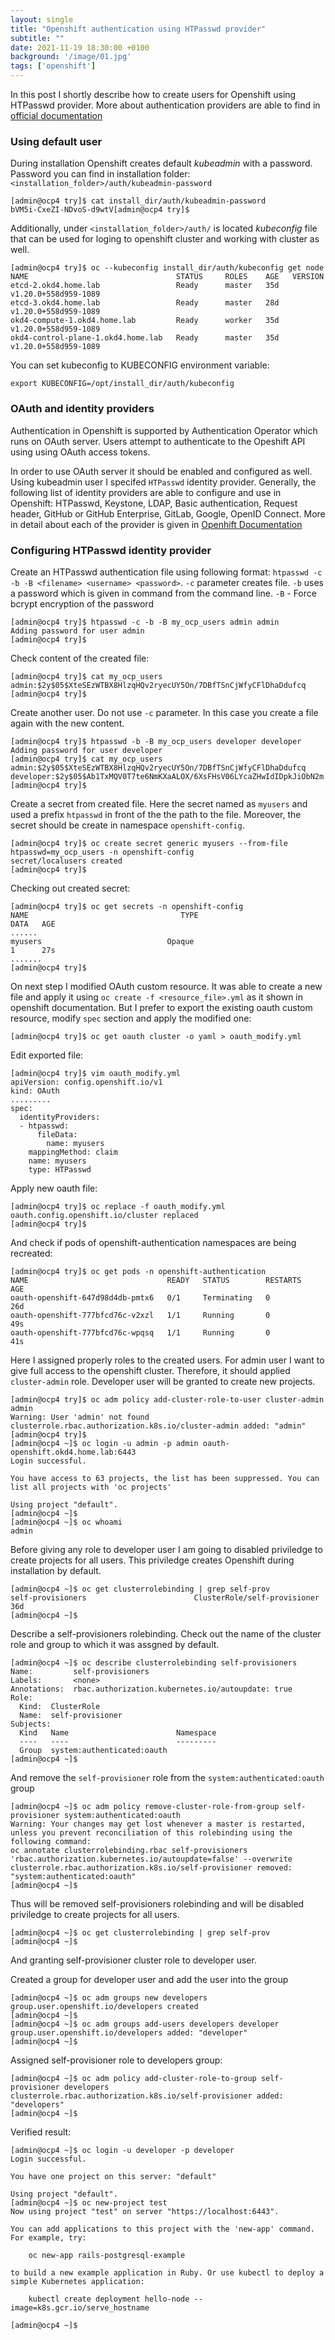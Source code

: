 ```yaml
---
layout: single
title: "Openshift authentication using HTPasswd provider"
subtitle: ""
date: 2021-11-19 18:30:00 +0100
background: '/image/01.jpg'
tags: ['openshift']
---
```


In this post I shortly describe how to create users for Openshift using HTPasswd provider. More about authentication providers are able to find in [official documentation](https://docs.openshift.com/container-platform/4.9/authentication/understanding-authentication.html)


### Using default user

During installation Openshift creates default *kubeadmin* with a password. Password you can find in installation folder: ``<installation_folder>/auth/kubeadmin-password``

````
[admin@ocp4 try]$ cat install_dir/auth/kubeadmin-password 
bVM5i-CxeZI-NDvoS-d9wtV[admin@ocp4 try]$ 
````

Additionally, under ``<installation_folder>/auth/`` is located *kubeconfig* file that can be used for loging to openshift cluster and working with cluster as well.

````
[admin@ocp4 try]$ oc --kubeconfig install_dir/auth/kubeconfig get node
NAME                                 STATUS     ROLES    AGE   VERSION
etcd-2.okd4.home.lab                 Ready      master   35d   v1.20.0+558d959-1089
etcd-3.okd4.home.lab                 Ready      master   28d   v1.20.0+558d959-1089
okd4-compute-1.okd4.home.lab         Ready      worker   35d   v1.20.0+558d959-1089
okd4-control-plane-1.okd4.home.lab   Ready      master   35d   v1.20.0+558d959-1089
````

You can set kubeconfig to KUBECONFIG environment variable:

````
export KUBECONFIG=/opt/install_dir/auth/kubeconfig
````


### OAuth and identity providers

Authentication in Openshift is supported by Authentication Operator which runs on OAuth server. Users attempt to authenticate to the Opeshift API using using OAuth access tokens. 

In order to use OAuth server it should be enabled and configured as well. Using kubeadmin user I specifed ``HTPasswd`` identity provider. Generally, the following list of identity providers are able to configure and use in Openshift: HTPasswd, Keystone, LDAP, Basic authentication, Request header, GitHub or GitHub Enterprise, GitLab, Google, OpenID Connect. More in detail about each of the provider is given in [Openhift Documentation](https://docs.openshift.com/container-platform/4.7/authentication/understanding-identity-provider.html)


### Configuring HTPasswd identity provider

Create an HTPasswd authentication file using following format: ``htpasswd -c -b -B <filename> <username> <password>``. ``-c`` parameter creates file. ``-b`` uses a password which is given in command from the command line. ``-B`` - Force bcrypt encryption of the password

````
[admin@ocp4 try]$ htpasswd -c -b -B my_ocp_users admin admin
Adding password for user admin
[admin@ocp4 try]$ 
````

Check content of the created file:

````
[admin@ocp4 try]$ cat my_ocp_users 
admin:$2y$05$XteSEzWTBX8HlzqHQv2ryecUY5On/7DBfTSnCjWfyCFlDhaDdufcq
[admin@ocp4 try]$ 
````

Create another user. Do not use ``-c`` parameter. In this case you create a file again with the new content.

````
[admin@ocp4 try]$ htpasswd -b -B my_ocp_users developer developer
Adding password for user developer
[admin@ocp4 try]$ cat my_ocp_users 
admin:$2y$05$XteSEzWTBX8HlzqHQv2ryecUY5On/7DBfTSnCjWfyCFlDhaDdufcq
developer:$2y$05$Ab1TxMQV0T7te6NmKXaALOX/6XsFHsV06LYcaZHwIdIDpkJiObN2m
[admin@ocp4 try]$ 
````

Create a secret from created file. Here the secret named as ``myusers`` and used a prefix ``htpasswd`` in front of the the path to the file. Moreover, the secret should be create in namespace ``openshift-config``.

````
[admin@ocp4 try]$ oc create secret generic myusers --from-file htpasswd=my_ocp_users -n openshift-config
secret/localusers created
[admin@ocp4 try]$ 
````

Checking out created secret:

````
[admin@ocp4 try]$ oc get secrets -n openshift-config
NAME                                  TYPE                                  DATA   AGE
......
myusers                            Opaque                                1      27s
.......
[admin@ocp4 try]$ 

````

On next step I modified OAuth custom resource. It was able to create a new file and apply it using ``oc create -f <resource_file>.yml`` as it shown in openshift documentation. But I prefer to export the existing oauth custom resource, modify ``spec`` section and apply the modified one:

````
[admin@ocp4 try]$ oc get oauth cluster -o yaml > oauth_modify.yml
````

Edit exported file:

````
[admin@ocp4 try]$ vim oauth_modify.yml 
apiVersion: config.openshift.io/v1
kind: OAuth
.........
spec:
  identityProviders:
  - htpasswd:
      fileData:
        name: myusers
    mappingMethod: claim
    name: myusers
    type: HTPasswd
````

Apply new oauth file:

````
[admin@ocp4 try]$ oc replace -f oauth_modify.yml 
oauth.config.openshift.io/cluster replaced
[admin@ocp4 try]$ 
````

And check if pods of openshift-authentication namespaces are being recreated:

````
[admin@ocp4 try]$ oc get pods -n openshift-authentication
NAME                               READY   STATUS        RESTARTS   AGE
oauth-openshift-647d98d4db-pmtx6   0/1     Terminating   0          26d
oauth-openshift-777bfcd76c-v2xzl   1/1     Running       0          49s
oauth-openshift-777bfcd76c-wpqsq   1/1     Running       0          41s
````

Here I assigned properly roles to the created users. For admin user I want to give full access to the openshift cluster. Therefore, it should applied ``cluster-admin`` role. Developer user will be granted to create new projects. 

````
[admin@ocp4 try]$ oc adm policy add-cluster-role-to-user cluster-admin admin
Warning: User 'admin' not found
clusterrole.rbac.authorization.k8s.io/cluster-admin added: "admin"
[admin@ocp4 try]$ 
[admin@ocp4 ~]$ oc login -u admin -p admin oauth-openshift.okd4.home.lab:6443
Login successful.

You have access to 63 projects, the list has been suppressed. You can list all projects with 'oc projects'

Using project "default".
[admin@ocp4 ~]$ 
[admin@ocp4 ~]$ oc whoami 
admin
````

Before giving any role to developer user I am going to disabled priviledge to create projects for all users. This priviledge creates Openshift during installation by default.

````
[admin@ocp4 ~]$ oc get clusterrolebinding | grep self-prov
self-provisioners                        ClusterRole/self-provisioner             36d
[admin@ocp4 ~]$ 
````

Describe a self-provisioners rolebinding. Check out the name of the cluster role and group to which it was assgned by default. 

````
[admin@ocp4 ~]$ oc describe clusterrolebinding self-provisioners
Name:         self-provisioners
Labels:       <none>
Annotations:  rbac.authorization.kubernetes.io/autoupdate: true
Role:
  Kind:  ClusterRole
  Name:  self-provisioner
Subjects:
  Kind   Name                        Namespace
  ----   ----                        ---------
  Group  system:authenticated:oauth  
[admin@ocp4 ~]$ 
````

And remove the ``self-provisioner`` role from the ``system:authenticated:oauth`` group

````
[admin@ocp4 ~]$ oc adm policy remove-cluster-role-from-group self-provisioner system:authenticated:oauth
Warning: Your changes may get lost whenever a master is restarted, unless you prevent reconciliation of this rolebinding using the following command: 
oc annotate clusterrolebinding.rbac self-provisioners 'rbac.authorization.kubernetes.io/autoupdate=false' --overwrite
clusterrole.rbac.authorization.k8s.io/self-provisioner removed: "system:authenticated:oauth"
[admin@ocp4 ~]$ 
````

Thus will be removed self-provisioners rolebinding and will be disabled priviledge to create projects for all users. 

````
[admin@ocp4 ~]$ oc get clusterrolebinding | grep self-prov
[admin@ocp4 ~]$ 
````

And granting self-provisioner cluster role to developer user. 

Created a group for developer user and add the user into the group
````
[admin@ocp4 ~]$ oc adm groups new developers
group.user.openshift.io/developers created
[admin@ocp4 ~]$ 
[admin@ocp4 ~]$ oc adm groups add-users developers developer
group.user.openshift.io/developers added: "developer"
[admin@ocp4 ~]$ 
````

Assigned self-provisioner role to developers group:

````
[admin@ocp4 ~]$ oc adm policy add-cluster-role-to-group self-provisioner developers
clusterrole.rbac.authorization.k8s.io/self-provisioner added: "developers"
[admin@ocp4 ~]$ 
````

Verified result:

````
[admin@ocp4 ~]$ oc login -u developer -p developer
Login successful.

You have one project on this server: "default"

Using project "default".
[admin@ocp4 ~]$ oc new-project test
Now using project "test" on server "https://localhost:6443".

You can add applications to this project with the 'new-app' command. For example, try:

    oc new-app rails-postgresql-example

to build a new example application in Ruby. Or use kubectl to deploy a simple Kubernetes application:

    kubectl create deployment hello-node --image=k8s.gcr.io/serve_hostname

[admin@ocp4 ~]$
````

